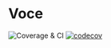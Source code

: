 # Voce

![Coverage & CI](https://github.com/dotvirus/voce/workflows/Coverage%20&%20CI/badge.svg)
[![codecov](https://codecov.io/gh/dotvirus/voce/branch/dev/graph/badge.svg?token=FHWRPEPSV9)](https://codecov.io/gh/dotvirus/voce)

